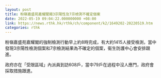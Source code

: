 ```yaml
---
layout: post
title: 粉嶺嘉盛苑嘉耀閣揭3宗陽性及7宗檢測不確定個案
date: 2022-05-19 09:04:22.000000000 +08:00
link: https://news.rthk.hk/rthk/ch/component/k2/1649202-20220519.htm
categories: rthk
---
```


粉嶺嘉盛苑嘉耀閣的強制檢測行動早上約8時完成，有大約1415人接受檢測，當中發現3宗陽性檢測個案和7宗檢測結果為不確定的個案，衞生防護中心會安排跟進。
 
政府亦在「受限區域」內派員到訪608戶，當中79戶在過程中沒人應門，政府會採取措施跟進。
